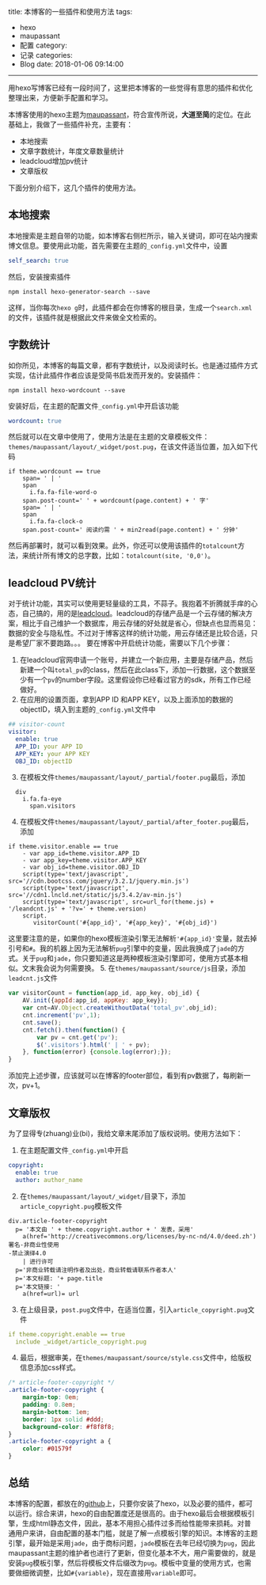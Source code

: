 title: 本博客的一些插件和使用方法
tags:
  - hexo
  - maupassant
  - 配置
category:
  - 记录
categories:
  - Blog
date: 2018-01-06 09:14:00
---
用hexo写博客已经有一段时间了，这里把本博客的一些觉得有意思的插件和优化整理出来，方便新手配置和学习。
<!--more-->

本博客使用的hexo主题为[maupassant](https://github.com/tufu9441/maupassant-hexo)，符合宣传所说，**大道至简**的定位。在此基础上，我做了一些插件补充，主要有：

* 本地搜索
* 文章字数统计，年度文章数量统计
* leadcloud增加pv统计
* 文章版权

下面分别介绍下，这几个插件的使用方法。

## 本地搜索

本地搜索是主题自带的功能，如本博客右侧栏所示，输入关键词，即可在站内搜索博文信息。要使用此功能，首先需要在主题的`_config.yml`文件中，设置
```yml
self_search: true
```
然后，安装搜索插件
```
npm install hexo-generator-search --save
```
这样，当你每次`hexo g`时，此插件都会在你博客的根目录，生成一个`search.xml`的文件，该插件就是根据此文件来做全文检索的。

## 字数统计

如你所见，本博客的每篇文章，都有字数统计，以及阅读时长。也是通过插件方式实现，估计此插件作者应该是受简书启发而开发的。安装插件：
```
npm install hexo-wordcount --save
```
安装好后，在主题的配置文件`_config.yml`中开启该功能
```yml
wordcount: true
```
然后就可以在文章中使用了，使用方法是在主题的文章模板文件：`themes/maupassant/layout/_widget/post.pug`，在该文件适当位置，加入如下代码
```jade
if theme.wordcount == true
    span= ' | '
    span
      i.fa.fa-file-word-o
    span.post-count=' ' + wordcount(page.content) + ' 字'
    span= ' | '
    span
      i.fa.fa-clock-o
    span.post-count=' 阅读约需 ' + min2read(page.content) + ' 分钟'
```
然后再部署时，就可以看到效果。此外，你还可以使用该插件的`totalcount`方法，来统计所有博文的总字数，比如：`totalcount(site, '0,0')`。

## leadcloud PV统计

对于统计功能，其实可以使用更轻量级的工具，不蒜子。我抱着不折腾就手痒的心态，自己搞的，用的是[leadcloud](https://leancloud.cn/)。leadcloud的存储产品是一个云存储的解决方案，相比于自己维护一个数据库，用云存储的好处就是省心，但缺点也显而易见：数据的安全与隐私性。不过对于博客这样的统计功能，用云存储还是比较合适，只是希望厂家不要跑路。。。
要在博客中开启统计功能，需要以下几个步骤：
1. 在leadcloud官网申请一个账号，并建立一个新应用，主要是存储产品，然后新建一个叫`total_pv`的class，然后在此class下，添加一行数据，这个数据至少有一个`pv`的number字段。这里假设你已经看过官方的sdk，所有工作已经做好。
2. 在应用的设置页面，拿到APP ID 和APP KEY，以及上面添加的数据的objectID，填入到主题的`_config.yml`文件中
```yml
## visitor-count
visitor:
  enable: true
  APP_ID: your APP ID
  APP_KEY: your APP KEY
  OBJ_ID: objectID
```
3. 在模板文件`themes/maupassant/layout/_partial/footer.pug`最后，添加
```jade
  div
    i.fa.fa-eye
      span.visitors
```
4. 在模板文件`themes/maupassant/layout/_partial/after_footer.pug`最后，添加
```jade
if theme.visitor.enable == true
    - var app_id=theme.visitor.APP_ID
    - var app_key=theme.visitor.APP_KEY
    - var obj_id=theme.visitor.OBJ_ID
    script(type='text/javascript', src='//cdn.bootcss.com/jquery/3.2.1/jquery.min.js')
    script(type='text/javascript', src='//cdn1.lncld.net/static/js/3.4.2/av-min.js')
    script(type='text/javascript', src=url_for(theme.js) + '/leandcnt.js' + '?v=' + theme.version)
    script.
       visitorCount('#{app_id}', '#{app_key}', '#{obj_id}')
```
这里要注意的是，如果你的hexo模板渲染引擎无法解析`'#{app_id}'`变量，就去掉引号和`#`。我的机器上因为无法解析`pug`引擎中的变量，因此我换成了`jade`的方式。关于`pug`和`jade`，你只要知道这是两种模板渲染引擎即可，使用方式基本相似。文末我会说为何需要换。
5. 在`themes/maupassant/source/js`目录，添加`leadcnt.js`文件
```js
var visitorCount = function(app_id, app_key, obj_id) {
    AV.init({appId:app_id, appKey: app_key});
    var cnt=AV.Object.createWithoutData('total_pv',obj_id);
    cnt.increment('pv',1);
    cnt.save();
    cnt.fetch().then(function() {
        var pv = cnt.get('pv');
        $('.visitors').html(' | ' + pv);
    }, function(error) {console.log(error);});
}
```
添加完上述步骤，应该就可以在博客的footer部位，看到有pv数据了，每刷新一次，pv+1。

## 文章版权

为了显得专(zhuang)业(bi)，我给文章末尾添加了版权说明。使用方法如下：
1. 在主题配置文件`_config.yml`中开启
```yml
copyright: 
  enable: true
  author: author_name
```
2. 在`themes/maupassant/layout/_widget/`目录下，添加`article_copyright.pug`模板文件
```jade
div.article-footer-copyright
  p= '本文由 ' + theme.copyright.author + ' 发表，采用'
    a(href='http://creativecommons.org/licenses/by-nc-nd/4.0/deed.zh') 署名-非商业性使用
-禁止演绎4.0
    | 进行许可
  p='非商业转载请注明作者及出处，商业转载请联系作者本人'
  p='本文标题: '+ page.title
  p='本文链接: '
    a(href=url)= url
```
3. 在上级目录，`post.pug`文件中，在适当位置，引入`article_copyright.pug`文件
```yml
if theme.copyright.enable == true
  include _widget/article_copyright.pug
```
4. 最后，根据审美，在`themes/maupassant/source/style.css`文件中，给版权信息添加css样式。
```css
/* article-footer-copyright */
.article-footer-copyright {
    margin-top: 0em;
    padding: 0.8em;
    margin-bottom: 1em;
    border: 1px solid #ddd;
    background-color: #f8f8f8;
}
.article-footer-copyright a {
    color: #01579f
}
```

## 总结

本博客的配置，都放在的[github](https://github.com/hbxjw119/blog)上，只要你安装了hexo，以及必要的插件，都可以运行。综合来讲，hexo的自由配置度还是很高的。由于hexo最后会根据模板引擎，生成html静态文件，因此，基本不用担心插件过多而给性能带来损耗。对普通用户来讲，自由配置的基本门槛，就是了解一点模板引擎的知识。本博客的主题引擎，最开始是采用`jade`，由于商标问题，`jade`模板在去年已经切换为`pug`，因此maupassant主题的维护者也进行了更新，但变化基本不大，用户需要做的，就是安装`pug`模板引擎，然后将模板文件后缀改为`pug`。模板中变量的使用方式，也需要做细微调整，比如`#{variable}`，现在直接用`variable`即可。
